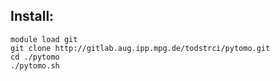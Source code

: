 

## Install:
    module load git
    git clone http://gitlab.aug.ipp.mpg.de/todstrci/pytomo.git
    cd ./pytomo
    ./pytomo.sh